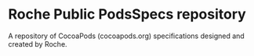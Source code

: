 Roche Public PodsSpecs repository
=========

A repository of CocoaPods (cocoapods.org) specifications designed and created by Roche.
